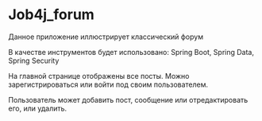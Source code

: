 # Job4j_forum

Данное приложение иллюстрирует классический форум

В качестве инструментов будет использовано: Spring Boot, Spring Data, Spring Security

На главной странице отображены все посты. Можно зарегистрироваться или войти под своим пользователем.

Пользователь может добавить пост, сообщение или отредактировать его, или удалить.
